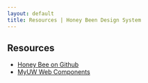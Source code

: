 ```yaml
---
layout: default
title: Resources | Honey Been Design System
---
```

## Resources

- [Honey Bee on Github](https://github.com/UW-Madison-DoIT/honeybee-design-system)
- [MyUW Web Components](https://myuw-web-components.github.io/)
